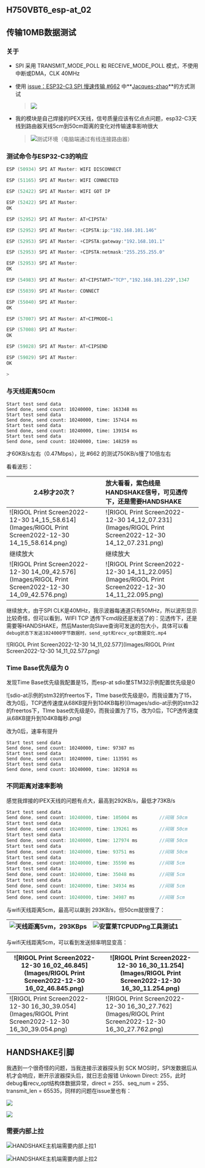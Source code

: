 ## H750VBT6_esp-at_02 

## 传输10MB数据测试

### 关于

- SPI 采用 TRANSMIT_MODE_POLL 和 RECEIVE_MODE_POLL 模式，不使用中断或DMA，CLK 40MHz

- 使用 [issue：ESP32-C3 SPI 慢速传输 #662](https://github.com/espressif/esp-at/issues/662) 中**[Jacques-zhao](https://github.com/Jacques-zhao)**的方式测试

  > ![](Images/#662_测试方法.png)

- 我的模块是自己焊接的IPEX天线，信号质量应该有亿点点问题，esp32-C3天线到路由器天线5cm到50cm距离的变化对传输速率影响很大

  > ![测试环境（电脑端通过有线连接路由器）](Images/测试环境（电脑端通过有线连接路由器）.JPG)

### 测试命令与ESP32-C3的响应

```c
ESP (50934) SPI AT Master: WIFI DISCONNECT

ESP (51165) SPI AT Master: WIFI CONNECTED

ESP (52422) SPI AT Master: WIFI GOT IP

ESP (52422) SPI AT Master: 
OK

ESP (52952) SPI AT Master: AT+CIPSTA?

ESP (52952) SPI AT Master: +CIPSTA:ip:"192.168.101.146"

ESP (52953) SPI AT Master: +CIPSTA:gateway:"192.168.101.1"

ESP (52953) SPI AT Master: +CIPSTA:netmask:"255.255.255.0"

ESP (52953) SPI AT Master: 
OK

ESP (54983) SPI AT Master: AT+CIPSTART="TCP","192.168.101.229",1347

ESP (55039) SPI AT Master: CONNECT

ESP (55040) SPI AT Master: 
OK

ESP (57007) SPI AT Master: AT+CIPMODE=1

ESP (57008) SPI AT Master: 
OK

ESP (59028) SPI AT Master: AT+CIPSEND

ESP (59029) SPI AT Master: 
OK

>
```

### 与天线距离50cm

```
Start test send data
Send done, send count: 10240000, time: 163348 ms
Start test send data
Send done, send count: 10240000, time: 157414 ms
Start test send data
Send done, send count: 10240000, time: 139154 ms
Start test send data
Send done, send count: 10240000, time: 148259 ms
```

才60KB/s左右（0.47Mbps），比 #662 的测试750KB/s慢了10倍左右

看看波形：

| 2.4秒才20次？                                                | 放大看看，紫色线是 HANDSHAKE信号，可见透传下，还是需要HANDSHAKE |
| ------------------------------------------------------------ | :----------------------------------------------------------- |
| ![RIGOL Print Screen2022-12-30 14_15_58.614](Images/RIGOL Print Screen2022-12-30 14_15_58.614.png) | ![RIGOL Print Screen2022-12-30 14_12_07.231](Images/RIGOL Print Screen2022-12-30 14_12_07.231.png) |
| 继续放大                                                     | 继续放大                                                     |
| ![RIGOL Print Screen2022-12-30 14_09_42.576](Images/RIGOL Print Screen2022-12-30 14_09_42.576.png) | ![RIGOL Print Screen2022-12-30 14_11_22.095](Images/RIGOL Print Screen2022-12-30 14_11_22.095.png) |

继续放大，由于SPI CLK是40MHz，我示波器每通道只有50MHz，所以波形显示比较奇怪，但可以看到，WIFI TCP 透传下cmd段还是发送了的：见透传下，还是需要等HANDSHAKE，然后Master向Slave查询可发送的包大小，具体可以看 `debug状态下发送1024000字节数据时，send_opt和recv_opt数据变化.mp4`

![RIGOL Print Screen2022-12-30 14_11_02.577](Images/RIGOL Print Screen2022-12-30 14_11_02.577.png)

### Time Base优先级为 0 

发现Time Base优先级我配置是15，而esp-at sdio里STM32示例配置优先级是0

![sdio-at示例的stm32的freertos下，TIme base优先级是0，而我设置为了15，改为0后，TCP透传速度从68KB提升到104KB每秒](Images/sdio-at示例的stm32的freertos下，TIme base优先级是0，而我设置为了15，改为0后，TCP透传速度从68KB提升到104KB每秒.png)

改为0后，速率有提升

```
Start test send data
Send done, send count: 10240000, time: 97387 ms
Start test send data
Send done, send count: 10240000, time: 113591 ms
Start test send data
Send done, send count: 10240000, time: 102918 ms
```

### 不同距离对速率影响

感觉我焊接的IPEX天线的问题有点大，最高到292KB/s，最低才73KB/s

```c
Start test send data
Send done, send count: 10240000, time: 105004 ms		//间隔 50cm
Start test send data
Send done, send count: 10240000, time: 139261 ms		//间隔 50cm
Start test send data
Send done, send count: 10240000, time: 127974 ms		//间隔 50cm
Start test send data
Send done, send count: 10240000, time: 93751 ms			//间隔 50cm
Start test send data
Send done, send count: 10240000, time: 35590 ms			//间隔 5cm
Start test send data
Send done, send count: 10240000, time: 35048 ms			//间隔 5cm
Start test send data
Send done, send count: 10240000, time: 34934 ms			//间隔 5cm
Start test send data		
Send done, send count: 10240000, time: 34987 ms			//间隔 5cm
```

与wifi天线距离5cm，最高可以飙到 293KB/s，但50cm就很慢了：

| ![天线距离5vm，293KBps](Images/天线距离5vm，293KBps.png) | ![安富莱TCPUDPng工具测试1](Images/安富莱TCPUDPng工具测试1.png) |
| -------------------------------------------------------- | ------------------------------------------------------------ |

与wifi天线距离5cm，可以看到发送频率明显变高：

| ![RIGOL Print Screen2022-12-30 16_02_46.845](Images/RIGOL Print Screen2022-12-30 16_02_46.845.png) | ![RIGOL Print Screen2022-12-30 16_30_11.254](Images/RIGOL Print Screen2022-12-30 16_30_11.254.png) |
| ------------------------------------------------------------ | ------------------------------------------------------------ |
| ![RIGOL Print Screen2022-12-30 16_30_39.054](Images/RIGOL Print Screen2022-12-30 16_30_39.054.png) | ![RIGOL Print Screen2022-12-30 16_30_27.762](Images/RIGOL Print Screen2022-12-30 16_30_27.762.png) |

## HANDSHAKE引脚

我遇到一个很奇怪的问题，当我连接示波器探头到 SCK MOSI时，SPI发数据后从机才会响应，断开示波器探头后，就日志会报错 Unkown Direct: 255，此时debug看recv_opt结构体数据异常，direct = 255、seq_num = 255、transmit_len = 65535，同样的问题在issue里也有：

![](Images/#646_HANDSKAE不再拉高的问题.png)

![](Images/#662_HANDSHAKE不再切换.png)

### 需要内部上拉

![HANDSHAKE主机端需要内部上拉1](Images/HANDSHAKE主机端需要内部上拉1.png)

![HANDSHAKE主机端需要内部上拉2](Images/HANDSHAKE主机端需要内部上拉2.png)